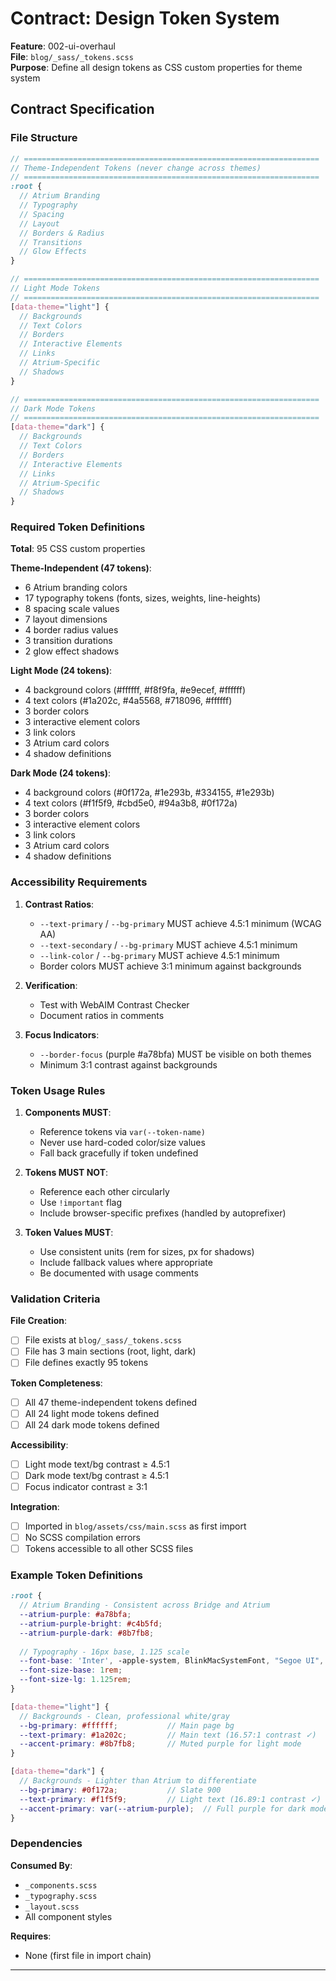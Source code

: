 # Contract: Design Token System

**Feature**: 002-ui-overhaul  
**File**: `blog/_sass/_tokens.scss`  
**Purpose**: Define all design tokens as CSS custom properties for theme system

## Contract Specification

### File Structure

```scss
// ==================================================================
// Theme-Independent Tokens (never change across themes)
// ==================================================================
:root {
  // Atrium Branding
  // Typography
  // Spacing
  // Layout
  // Borders & Radius
  // Transitions
  // Glow Effects
}

// ==================================================================
// Light Mode Tokens
// ==================================================================
[data-theme="light"] {
  // Backgrounds
  // Text Colors
  // Borders
  // Interactive Elements
  // Links
  // Atrium-Specific
  // Shadows
}

// ==================================================================
// Dark Mode Tokens
// ==================================================================
[data-theme="dark"] {
  // Backgrounds
  // Text Colors
  // Borders
  // Interactive Elements
  // Links
  // Atrium-Specific
  // Shadows
}
```

### Required Token Definitions

**Total**: 95 CSS custom properties

**Theme-Independent (47 tokens)**:
- 6 Atrium branding colors
- 17 typography tokens (fonts, sizes, weights, line-heights)
- 8 spacing scale values
- 7 layout dimensions
- 4 border radius values
- 3 transition durations
- 2 glow effect shadows

**Light Mode (24 tokens)**:
- 4 background colors (#ffffff, #f8f9fa, #e9ecef, #ffffff)
- 4 text colors (#1a202c, #4a5568, #718096, #ffffff)
- 3 border colors
- 3 interactive element colors
- 3 link colors
- 3 Atrium card colors
- 4 shadow definitions

**Dark Mode (24 tokens)**:
- 4 background colors (#0f172a, #1e293b, #334155, #1e293b)
- 4 text colors (#f1f5f9, #cbd5e0, #94a3b8, #0f172a)
- 3 border colors
- 3 interactive element colors
- 3 link colors
- 3 Atrium card colors
- 4 shadow definitions

### Accessibility Requirements

1. **Contrast Ratios**:
   - `--text-primary` / `--bg-primary` MUST achieve 4.5:1 minimum (WCAG AA)
   - `--text-secondary` / `--bg-primary` MUST achieve 4.5:1 minimum
   - `--link-color` / `--bg-primary` MUST achieve 4.5:1 minimum
   - Border colors MUST achieve 3:1 minimum against backgrounds

2. **Verification**:
   - Test with WebAIM Contrast Checker
   - Document ratios in comments

3. **Focus Indicators**:
   - `--border-focus` (purple #a78bfa) MUST be visible on both themes
   - Minimum 3:1 contrast against backgrounds

### Token Usage Rules

1. **Components MUST**:
   - Reference tokens via `var(--token-name)`
   - Never use hard-coded color/size values
   - Fall back gracefully if token undefined

2. **Tokens MUST NOT**:
   - Reference each other circularly
   - Use `!important` flag
   - Include browser-specific prefixes (handled by autoprefixer)

3. **Token Values MUST**:
   - Use consistent units (rem for sizes, px for shadows)
   - Include fallback values where appropriate
   - Be documented with usage comments

### Validation Criteria

**File Creation**:
- [ ] File exists at `blog/_sass/_tokens.scss`
- [ ] File has 3 main sections (root, light, dark)
- [ ] File defines exactly 95 tokens

**Token Completeness**:
- [ ] All 47 theme-independent tokens defined
- [ ] All 24 light mode tokens defined
- [ ] All 24 dark mode tokens defined

**Accessibility**:
- [ ] Light mode text/bg contrast ≥ 4.5:1
- [ ] Dark mode text/bg contrast ≥ 4.5:1
- [ ] Focus indicator contrast ≥ 3:1

**Integration**:
- [ ] Imported in `blog/assets/css/main.scss` as first import
- [ ] No SCSS compilation errors
- [ ] Tokens accessible to all other SCSS files

### Example Token Definitions

```scss
:root {
  // Atrium Branding - Consistent across Bridge and Atrium
  --atrium-purple: #a78bfa;
  --atrium-purple-bright: #c4b5fd;
  --atrium-purple-dark: #8b7fb8;
  
  // Typography - 16px base, 1.125 scale
  --font-base: 'Inter', -apple-system, BlinkMacSystemFont, "Segoe UI", Roboto, sans-serif;
  --font-size-base: 1rem;
  --font-size-lg: 1.125rem;
}

[data-theme="light"] {
  // Backgrounds - Clean, professional white/gray
  --bg-primary: #ffffff;           // Main page bg
  --text-primary: #1a202c;         // Main text (16.57:1 contrast ✓)
  --accent-primary: #8b7fb8;       // Muted purple for light mode
}

[data-theme="dark"] {
  // Backgrounds - Lighter than Atrium to differentiate
  --bg-primary: #0f172a;           // Slate 900
  --text-primary: #f1f5f9;         // Light text (16.89:1 contrast ✓)
  --accent-primary: var(--atrium-purple);  // Full purple for dark mode
}
```

### Dependencies

**Consumed By**:
- `_components.scss`
- `_typography.scss`
- `_layout.scss`
- All component styles

**Requires**:
- None (first file in import chain)

---
